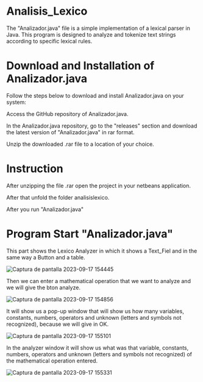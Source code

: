 # Analisis_Lexico
The "Analizador.java" file is a simple implementation of a lexical parser in Java. This program is designed to analyze and tokenize text strings according to specific lexical rules.

# Download and Installation of Analizador.java
Follow the steps below to download and install Analizador.java on your system:

Access the GitHub repository of Analizador.java.

In the Analizador.java repository, go to the "releases" section and download the latest version of "Analizador.java" in rar format.

Unzip the downloaded .rar file to a location of your choice.

# Instruction

After unzipping the file .rar open the project in your netbeans application.

After that unfold the folder analisislexico.

After you run "Analizador.java"

# Program Start "Analizador.java"

This part shows the Lexico Analyzer in which it shows a Text_Fiel and in the same way a Button and a table.

![Captura de pantalla 2023-09-17 154445](https://github.com/RicardoJimenez206/Analisis_Lexico/assets/145295774/14b3b57a-3214-49f8-b54e-f03e4cc68519)

Then we can enter a mathematical operation that we want to analyze and we will give the bton analyze.

![Captura de pantalla 2023-09-17 154856](https://github.com/RicardoJimenez206/Analisis_Lexico/assets/145295774/b25068bd-bfcf-498b-8f03-14574aa18daa)

It will show us a pop-up window that will show us how many variables, constants, numbers, operators and unknown (letters and symbols not recognized), because we will give in OK.

![Captura de pantalla 2023-09-17 155101](https://github.com/RicardoJimenez206/Analisis_Lexico/assets/145295774/1f643775-0835-4932-b810-d2ae232d9140)

In the analyzer window it will show us what was that variable, constants, numbers, operators and unknown (letters and symbols not recognized) of the mathematical operation entered.

![Captura de pantalla 2023-09-17 155331](https://github.com/RicardoJimenez206/Analisis_Lexico/assets/145295774/038b2ca7-74c0-4493-ae0b-bbb40ccfa316)


